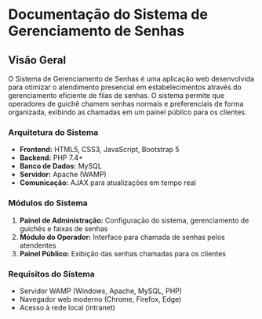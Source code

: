 # Documentação do Sistema de Gerenciamento de Senhas

## Visão Geral

O Sistema de Gerenciamento de Senhas é uma aplicação web desenvolvida para otimizar o atendimento presencial em estabelecimentos através do gerenciamento eficiente de filas de senhas. O sistema permite que operadores de guichê chamem senhas normais e preferenciais de forma organizada, exibindo as chamadas em um painel público para os clientes.

### Arquitetura do Sistema

- **Frontend:** HTML5, CSS3, JavaScript, Bootstrap 5
- **Backend:** PHP 7.4+
- **Banco de Dados:** MySQL
- **Servidor:** Apache (WAMP)
- **Comunicação:** AJAX para atualizações em tempo real

### Módulos do Sistema

1. **Painel de Administração:** Configuração do sistema, gerenciamento de guichês e faixas de senhas
2. **Módulo do Operador:** Interface para chamada de senhas pelos atendentes
3. **Painel Público:** Exibição das senhas chamadas para os clientes

### Requisitos do Sistema

- Servidor WAMP (Windows, Apache, MySQL, PHP)
- Navegador web moderno (Chrome, Firefox, Edge)
- Acesso à rede local (intranet)